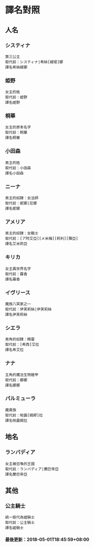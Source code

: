 # 譯名對照
 
## 人名
### システィナ
```
第三公主
取代前：システィナ|希絲[緹堤]娜
譯名希絲緹娜
```
### 姫野
```
女主的姓
取代前：姫野
譯名姫野
```
### 桐華
```
女主的原本名字
取代前：桐華
譯名桐華
```
### 小田森
```
男主的姓
取代前：小田森
譯名小田森
```
### ニーナ
```
男主的奴隸：女法師
取代前：妮娜|尼娜
譯名妮娜
```
### アメリア
```
男主的奴隸：女戰士
取代前：[ア阿艾亞][メ米梅][莉利][雅亞]
譯名艾米莉亞
```
### キリカ
```
女主異世界名字
取代前：霧香
譯名霧香
```
### イヴリース
```
魔族八冥家之一
取代前：伊芙莉絲|伊芙莉絲
譯名伊芙莉絲
```
### シエラ
```
男角的奴隸：精靈
取代前：[希西]艾拉
譯名希艾拉
```
### ナナ
```
主角的魔法生物鎧甲
取代前：娜娜
譯名娜娜
```
### パルミューラ
```
魔貴族
取代前：帕露[姆繆]拉
譯名帕露姆拉
```
## 地名
### ランバディア
```
女主被召喚的王國
取代前：ランバディア|蘭巴帝亞
譯名蘭巴帝亞
```
## 其他
### 公主騎士
```
統一取代為姬騎士
取代前：公主騎士
譯名姬騎士
```
#### 最後更新：2018-05-01T18:45:59+08:00